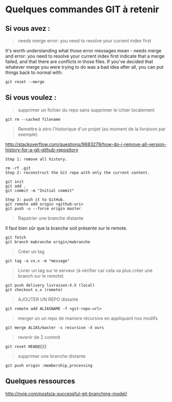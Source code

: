 # Quelques commandes GIT à retenir

## Si vous avez :

> needs merge
> error: you need to resolve your current index first 

It's worth understanding what those error messages mean - needs merge and error: you need to resolve your current index first indicate that a merge failed, and that there are conflicts in those files. If you've decided that whatever merge you were trying to do was a bad idea after all, you can put things back to normal with:

    git reset --merge

## Si vous voulez :
> supprimer un fichier du repo sans supprimer le ichier localement 

    git rm --cached filename

> Remettre à zéro l'historique d'un projet (au moment de la livraison par exemple)

http://stackoverflow.com/questions/9683279/how-do-i-remove-all-version-history-for-a-git-github-repository

    Step 1: remove all history.

    rm -rf .git
    Step 2: reconstruct the Git repo with only the current content.

    git init
    git add .
    git commit -m "Initial commit"
    
    Step 3: push it to GitHub.
    git remote add origin <github-uri>
    git push -u --force origin master


> Rapatrier une branche distante

Il faut bien sûr que la branche soit présente sur le remote.

    git fetch
    git branch mabranche origin/mabranche

> Créer un tag

    git tag -a vx.x -m "message"

> Livrer un tag sur le serveur (à vérifier car cela va plus créer une branch sur le remote)

    git push delivery livraison:X.X (local)
    git checkout x.x (remote)


> AJOUTER UN REPO distante
    
    git remote add ALIASNAME -f <git-repo-url>

> merger un un repo de maniere récursive en appliquant nos modifs
    
    git merge ALIAS/master -s recursive -X ours

> revenir de 2 commit 
    
    git reset HEAD@{2}

> supprimer une branche distante

    git push origin :membership_processing

## Quelques ressources

http://nvie.com/posts/a-successful-git-branching-model/